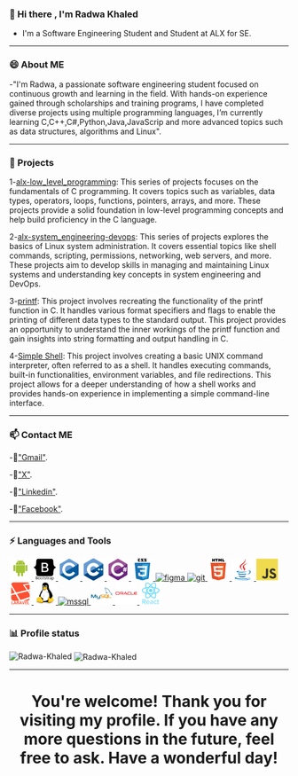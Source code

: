 ### 👋 Hi there , I'm Radwa Khaled

- I'm a Software Engineering Student and Student at ALX for SE.
----------------------------------------------------------------------------------------------
### 😄 About ME

-"I'm Radwa, a passionate software engineering student focused on continuous growth and learning in the field. With hands-on experience gained through scholarships and training programs, I have completed diverse projects using multiple programming languages, I’m currently learning C,C++,C#,Python,Java,JavaScrip and more advanced topics such as data structures, algorithms and Linux".

---------------------------------------------------------------------------------------------
### 🌱 Projects


1-<a href="https://github.com/Radwa-Khaled/alx-low_level_programming" target="blank">alx-low_level_programming</a>: This series of projects focuses on the fundamentals of C programming. It covers topics such as variables, data types, operators, loops, functions, pointers, arrays, and more. These projects provide a solid foundation in low-level programming concepts and help build proficiency in the C language.

2-<a href="https://github.com/Radwa-Khaled/alx-system_engineering-devops" target="blank">alx-system_engineering-devops</a>: This series of projects explores the basics of Linux system administration. It covers essential topics like shell commands, scripting, permissions, networking, web servers, and more. These projects aim to develop skills in managing and maintaining Linux systems and understanding key concepts in system engineering and DevOps.

3-<a href="https://github.com/Radwa-Khaled/alx-low_level_programming" target="blank">printf</a>: This project involves recreating the functionality of the printf function in C. It handles various format specifiers and flags to enable the printing of different data types to the standard output. This project provides an opportunity to understand the inner workings of the printf function and gain insights into string formatting and output handling in C.

4-<a href="https://github.com/Radwa-Khaled/alx-low_level_programming" target="blank">Simple Shell</a>: This project involves creating a basic UNIX command interpreter, often referred to as a shell. It handles executing commands, built-in functionalities, environment variables, and file redirections. This project allows for a deeper understanding of how a shell works and provides hands-on experience in implementing a simple command-line interface.

---------------------------------------------------------------------------------------------

### 📫 Contact ME

-📌<a href="https://radwaabouzed@gmail.com" target="blank">"Gmail"</a>.

-📌<a href="https://twitter.com/radwakhale55983?t=-yshm77uacnsfeibh2wbew&s=0" target="blank">"X"</a>.

-📌<a href="https://www.linkedin.com/in/radwa-khaled-26b95928a" target="blank">"Linkedin"</a>.

-📌<a href="https://www.facebook.com/radwa.khaled.12720?mibextid=ZbWKwL" target="blank">"Facebook"</a>.

---------------------------------------------------------------------------------------------

###  ⚡ Languages and Tools

<p align="left"> <a href="https://developer.android.com" target="_blank" rel="noreferrer"> <img src="https://raw.githubusercontent.com/devicons/devicon/master/icons/android/android-original-wordmark.svg" alt="android" width="40" height="40"/> </a> <a href="https://getbootstrap.com" target="_blank" rel="noreferrer"> <img src="https://raw.githubusercontent.com/devicons/devicon/master/icons/bootstrap/bootstrap-plain-wordmark.svg" alt="bootstrap" width="40" height="40"/> </a> <a href="https://www.cprogramming.com/" target="_blank" rel="noreferrer"> <img src="https://raw.githubusercontent.com/devicons/devicon/master/icons/c/c-original.svg" alt="c" width="40" height="40"/> </a> <a href="https://www.w3schools.com/cpp/" target="_blank" rel="noreferrer"> <img src="https://raw.githubusercontent.com/devicons/devicon/master/icons/cplusplus/cplusplus-original.svg" alt="cplusplus" width="40" height="40"/> </a> <a href="https://www.w3schools.com/cs/" target="_blank" rel="noreferrer"> <img src="https://raw.githubusercontent.com/devicons/devicon/master/icons/csharp/csharp-original.svg" alt="csharp" width="40" height="40"/> </a> <a href="https://www.w3schools.com/css/" target="_blank" rel="noreferrer"> <img src="https://raw.githubusercontent.com/devicons/devicon/master/icons/css3/css3-original-wordmark.svg" alt="css3" width="40" height="40"/> </a> <a href="https://www.figma.com/" target="_blank" rel="noreferrer"> <img src="https://www.vectorlogo.zone/logos/figma/figma-icon.svg" alt="figma" width="40" height="40"/> </a> <a href="https://git-scm.com/" target="_blank" rel="noreferrer"> <img src="https://www.vectorlogo.zone/logos/git-scm/git-scm-icon.svg" alt="git" width="40" height="40"/> </a> <a href="https://www.w3.org/html/" target="_blank" rel="noreferrer"> <img src="https://raw.githubusercontent.com/devicons/devicon/master/icons/html5/html5-original-wordmark.svg" alt="html5" width="40" height="40"/> </a> <a href="https://www.java.com" target="_blank" rel="noreferrer"> <img src="https://raw.githubusercontent.com/devicons/devicon/master/icons/java/java-original.svg" alt="java" width="40" height="40"/> </a> <a href="https://developer.mozilla.org/en-US/docs/Web/JavaScript" target="_blank" rel="noreferrer"> <img src="https://raw.githubusercontent.com/devicons/devicon/master/icons/javascript/javascript-original.svg" alt="javascript" width="40" height="40"/> </a> <a href="https://laravel.com/" target="_blank" rel="noreferrer"> <img src="https://raw.githubusercontent.com/devicons/devicon/master/icons/laravel/laravel-plain-wordmark.svg" alt="laravel" width="40" height="40"/> </a> <a href="https://www.linux.org/" target="_blank" rel="noreferrer"> <img src="https://raw.githubusercontent.com/devicons/devicon/master/icons/linux/linux-original.svg" alt="linux" width="40" height="40"/> </a> <a href="https://www.microsoft.com/en-us/sql-server" target="_blank" rel="noreferrer"> <img src="https://www.svgrepo.com/show/303229/microsoft-sql-server-logo.svg" alt="mssql" width="40" height="40"/> </a> <a href="https://www.mysql.com/" target="_blank" rel="noreferrer"> <img src="https://raw.githubusercontent.com/devicons/devicon/master/icons/mysql/mysql-original-wordmark.svg" alt="mysql" width="40" height="40"/> </a> <a href="https://www.oracle.com/" target="_blank" rel="noreferrer"> <img src="https://raw.githubusercontent.com/devicons/devicon/master/icons/oracle/oracle-original.svg" alt="oracle" width="40" height="40"/> </a> <a href="https://reactjs.org/" target="_blank" rel="noreferrer"> <img src="https://raw.githubusercontent.com/devicons/devicon/master/icons/react/react-original-wordmark.svg" alt="react" width="40" height="40"/> </a> </p>

---------------------------------------------------------------------------------------------

###  📊 Profile status

<p><img align="left" src="https://github-readme-stats.vercel.app/api/top-langs?username=Radwa-Khaled&show_icons=true&locale=en&layout=compact" alt="Radwa-Khaled"/></p>

<p>&nbsp;<img align="center" src="https://github-readme-stats.vercel.app/api?username=Radwa-Khaled&show_icons=true&locale=en" alt="Radwa-Khaled" /></p>

---------------------------------------------------------------------------------------------

<h1 align="center">You're welcome! Thank you for visiting my profile. If you have any more questions in the future, feel free to ask. Have a wonderful day!</h1>

